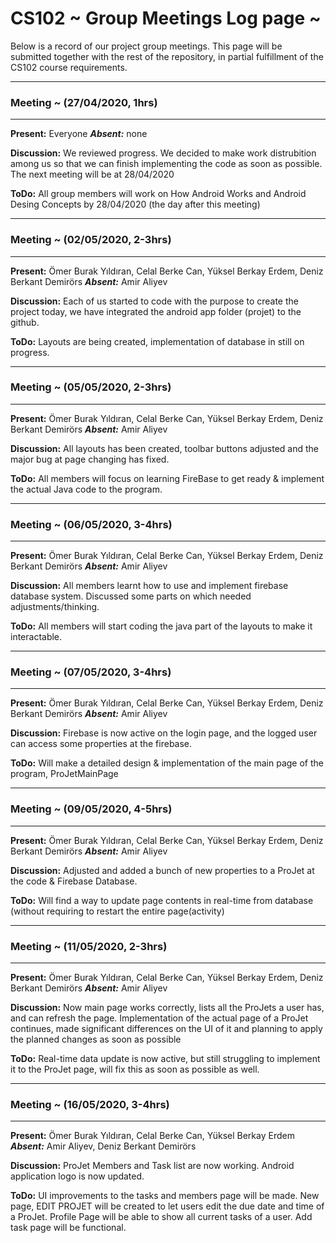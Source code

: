 # CS102 ~ Group Meetings Log page ~

Below is a record of our project group meetings. This page will be submitted together with the rest of the repository, in partial fulfillment of the CS102 course requirements.

****
### Meeting ~ (27/04/2020, 1hrs)
****
**Present:** Everyone   _**Absent:**_  none

**Discussion:** 
We reviewed progress. We decided to make work distrubition among us so that we can finish implementing the code as soon as possible. The next meeting will be at 28/04/2020

**ToDo:** All group members will work on How Android Works and Android Desing Concepts by 28/04/2020 (the day after this meeting)

****
### Meeting ~ (02/05/2020, 2-3hrs)
****
**Present:** Ömer Burak Yıldıran, Celal Berke Can, Yüksel Berkay Erdem, Deniz Berkant Demirörs   _**Absent:**_  Amir Aliyev

**Discussion:** 
Each of us started to code with the purpose to create the project today, we have integrated the android app folder (projet) to the github.

**ToDo:** Layouts are being created, implementation of database in still on progress.

****
### Meeting ~ (05/05/2020, 2-3hrs)
****
**Present:** Ömer Burak Yıldıran, Celal Berke Can, Yüksel Berkay Erdem, Deniz Berkant Demirörs   _**Absent:**_  Amir Aliyev

**Discussion:** 
All layouts has been created, toolbar buttons adjusted and the major bug at page changing has fixed.

**ToDo:** All members will focus on learning FireBase to get ready & implement the actual Java code to the program.

****
### Meeting ~ (06/05/2020, 3-4hrs)
****
**Present:** Ömer Burak Yıldıran, Celal Berke Can, Yüksel Berkay Erdem, Deniz Berkant Demirörs   _**Absent:**_  Amir Aliyev

**Discussion:** 
All members learnt how to use and implement firebase database system. Discussed some parts on which needed adjustments/thinking.

**ToDo:** All members will start coding the java part of the layouts to make it interactable.

****
### Meeting ~ (07/05/2020, 3-4hrs)
****
**Present:** Ömer Burak Yıldıran, Celal Berke Can, Yüksel Berkay Erdem, Deniz Berkant Demirörs   _**Absent:**_  Amir Aliyev

**Discussion:** 
Firebase is now active on the login page, and the logged user can access some properties at the firebase.

**ToDo:** Will make a detailed design & implementation of the main page of the program, ProJetMainPage

****
### Meeting ~ (09/05/2020, 4-5hrs)
****
**Present:** Ömer Burak Yıldıran, Celal Berke Can, Yüksel Berkay Erdem, Deniz Berkant Demirörs   _**Absent:**_  Amir Aliyev

**Discussion:** 
Adjusted and added a bunch of new properties to a ProJet at the code & Firebase Database.

**ToDo:** Will find a way to update page contents in real-time from database (without requiring to restart the entire page(activity)

****
### Meeting ~ (11/05/2020, 2-3hrs)
****
**Present:** Ömer Burak Yıldıran, Celal Berke Can, Yüksel Berkay Erdem, Deniz Berkant Demirörs   _**Absent:**_  Amir Aliyev

**Discussion:** 
Now main page works correctly, lists all the ProJets a user has, and can refresh the page. Implementation of the actual page of a ProJet continues, made significant differences on the UI of it and planning to apply the planned changes as soon as possible

**ToDo:** Real-time data update is now active, but still struggling to implement it to the ProJet page, will fix this as soon as possible as well.

****
### Meeting ~ (16/05/2020, 3-4hrs)
****
**Present:** Ömer Burak Yıldıran, Celal Berke Can, Yüksel Berkay Erdem   _**Absent:**_  Amir Aliyev, Deniz Berkant Demirörs

**Discussion:** 
ProJet Members and Task list are now working. Android application logo is now updated.

**ToDo:** UI improvements to the tasks and members page will be made. New page, EDIT PROJET will be created to let users edit the due date and time of a ProJet. Profile Page will be able to show all current tasks of a user. Add task page will be functional.


